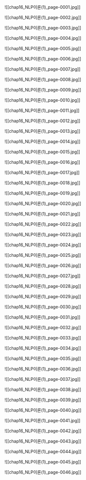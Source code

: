 ![[chap16_NLP이론(1)_page-0001.jpg]]

![[chap16_NLP이론(1)_page-0002.jpg]]

![[chap16_NLP이론(1)_page-0003.jpg]]

![[chap16_NLP이론(1)_page-0004.jpg]]

![[chap16_NLP이론(1)_page-0005.jpg]]

![[chap16_NLP이론(1)_page-0006.jpg]]

![[chap16_NLP이론(1)_page-0007.jpg]]

![[chap16_NLP이론(1)_page-0008.jpg]]

![[chap16_NLP이론(1)_page-0009.jpg]]

![[chap16_NLP이론(1)_page-0010.jpg]]

![[chap16_NLP이론(1)_page-0011.jpg]]

![[chap16_NLP이론(1)_page-0012.jpg]]

![[chap16_NLP이론(1)_page-0013.jpg]]

![[chap16_NLP이론(1)_page-0014.jpg]]

![[chap16_NLP이론(1)_page-0015.jpg]]

![[chap16_NLP이론(1)_page-0016.jpg]]

![[chap16_NLP이론(1)_page-0017.jpg]]

![[chap16_NLP이론(1)_page-0018.jpg]]

![[chap16_NLP이론(1)_page-0019.jpg]]

![[chap16_NLP이론(1)_page-0020.jpg]]

![[chap16_NLP이론(1)_page-0021.jpg]]

![[chap16_NLP이론(1)_page-0022.jpg]]

![[chap16_NLP이론(1)_page-0023.jpg]]

![[chap16_NLP이론(1)_page-0024.jpg]]

![[chap16_NLP이론(1)_page-0025.jpg]]

![[chap16_NLP이론(1)_page-0026.jpg]]

![[chap16_NLP이론(1)_page-0027.jpg]]

![[chap16_NLP이론(1)_page-0028.jpg]]

![[chap16_NLP이론(1)_page-0029.jpg]]

![[chap16_NLP이론(1)_page-0030.jpg]]

![[chap16_NLP이론(1)_page-0031.jpg]]

![[chap16_NLP이론(1)_page-0032.jpg]]

![[chap16_NLP이론(1)_page-0033.jpg]]

![[chap16_NLP이론(1)_page-0034.jpg]]

![[chap16_NLP이론(1)_page-0035.jpg]]

![[chap16_NLP이론(1)_page-0036.jpg]]

![[chap16_NLP이론(1)_page-0037.jpg]]

![[chap16_NLP이론(1)_page-0038.jpg]]

![[chap16_NLP이론(1)_page-0039.jpg]]

![[chap16_NLP이론(1)_page-0040.jpg]]

![[chap16_NLP이론(1)_page-0041.jpg]]

![[chap16_NLP이론(1)_page-0042.jpg]]

![[chap16_NLP이론(1)_page-0043.jpg]]

![[chap16_NLP이론(1)_page-0044.jpg]]

![[chap16_NLP이론(1)_page-0045.jpg]]

![[chap16_NLP이론(1)_page-0046.jpg]]
